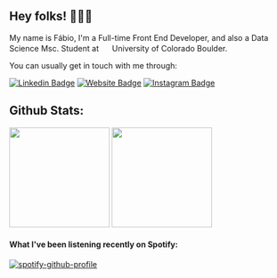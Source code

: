## Hey folks! 🙋🏻‍♂️

My name is Fábio, I'm a Full-time Front End Developer, and also a Data Science Msc. Student at <img height="16px" src="https://i.imgur.com/n3PlOAo.png"/> University of Colorado Boulder.



You can usually get in touch with me through:

[![Linkedin Badge](https://img.shields.io/badge/-LinkedIn-0e76a8?style=flat-square&logo=Linkedin&logoColor=white)](https://www.linkedin.com/in/fabio-alves-martins-pereira/)
[![Website Badge](https://img.shields.io/badge/Website-3b5998?style=flat-square&logo=google-chrome&logoColor=white)](https://commit.blue)
[![Instagram Badge](https://img.shields.io/badge/-Instagram-e4405f?style=flat-square&logo=Instagram&logoColor=white)](https://instagram.com/fabioampe/)

## Github Stats:

<p>
  <img height="180em" inline src="https://github-readme-stats.vercel.app/api?username=chagall&count_private=true&show_icons=true&theme=calm&include_all_commits=true"/>
  <img height="180em" src="https://github-readme-stats.vercel.app/api/top-langs/?username=chagall&layout=compact&theme=calm&langs_count=8&hide=c,html,plsql,css,swift,cmake,makefile,objective-c"/>
</p>

#### What I've been listening recently on Spotify:

[![spotify-github-profile](https://spotify-github-profile.vercel.app/api/view?uid=chagallkhan&cover_image=true&theme=natemoo-re&bar_color=53b14f&bar_color_cover=false)](https://spotify-github-profile.vercel.app/api/view?uid=chagallkhan&redirect=true)
